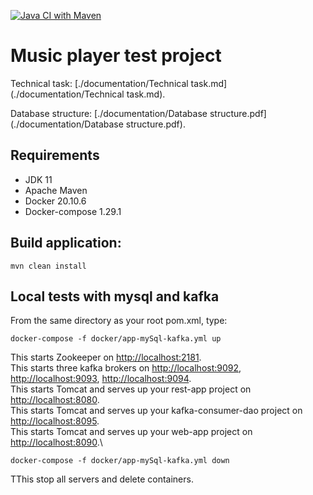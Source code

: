 [![Java CI with Maven](https://github.com/Brest-Java-Course-2021/dmilashuk-musicPlayer/actions/workflows/maven.yml/badge.svg)](https://github.com/Brest-Java-Course-2021/dmilashuk-musicPlayer/actions/workflows/maven.yml)

# Music player test project

Technical task: [./documentation/Technical task.md](./documentation/Technical task.md).

Database structure: [./documentation/Database structure.pdf](./documentation/Database structure.pdf).
## Requirements

* JDK 11
* Apache Maven
* Docker 20.10.6
* Docker-compose 1.29.1

## Build application:
```
mvn clean install
```
## Local tests with mysql and kafka
From the same directory as your root pom.xml, type:
```
docker-compose -f docker/app-mySql-kafka.yml up
```
This starts Zookeeper on [http://localhost:2181](http://localhost:2181).\
This starts three kafka brokers on
[http://localhost:9092](http://localhost:9092), [http://localhost:9093](http://localhost:9093), [http://localhost:9094](http://localhost:9094).\
This starts Tomcat and serves up your rest-app project on [http://localhost:8080](http://localhost:8080).\
This starts Tomcat and serves up your kafka-consumer-dao project on [http://localhost:8095](http://localhost:8095).\
This starts Tomcat and serves up your web-app project on [http://localhost:8090](http://localhost:8090).\
```
docker-compose -f docker/app-mySql-kafka.yml down
```
TThis stop all servers and delete containers.

